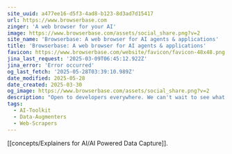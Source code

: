 ```yaml
---
site_uuid: a477ee16-d5f3-4ad8-b123-8d3ad7d15417
url: https://www.browserbase.com
zinger: 'A web browser for your AI'
image: https://www.browserbase.com/assets/social_share.png?v=2
site_name: 'Browserbase: A web browser for AI agents & applications'
title: 'Browserbase: A web browser for AI agents & applications'
favicon: https://www.browserbase.com/website/favicon/favicon-48x48.png
jina_last_request: '2025-03-09T06:45:12.922Z'
jina_error: 'Error occurred'
og_last_fetch: '2025-05-28T03:39:10.989Z'
date_modified: 2025-05-28
date_created: 2025-03-30
og_image: https://www.browserbase.com/assets/social_share.png?v=2
description: "Open to developers everywhere. We can't wait to see what you build."
tags:
  - AI-Toolkit
  - Data-Augmenters
  - Web-Scrapers
---
```


[[concepts/Explainers for AI/AI Powered Data Capture]].
